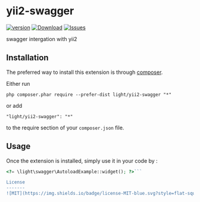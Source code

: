 yii2-swagger
============
[![version](https://img.shields.io/packagist/v/lichunqiang/yii2-swagger.svg?style=flat-square)](https://packagist.org/packages/lichunqiang/yii2-swagger)
[![Download](https://img.shields.io/packagist/dd/lichunqiang/yii2-swagger.svg?style=flat-square)](https://packagist.org/packages/lichunqiang/yii2-swagger)
[![Issues](https://img.shields.io/github/issues/lichunqiang/yii2-swagger.svg?style=flat-square)](https://github.com/lichunqiang/yii2-swagger/issues)

swagger intergation with yii2

Installation
------------

The preferred way to install this extension is through [composer](http://getcomposer.org/download/).

Either run

```
php composer.phar require --prefer-dist light/yii2-swagger "*"
```

or add

```
"light/yii2-swagger": "*"
```

to the require section of your `composer.json` file.


Usage
-----

Once the extension is installed, simply use it in your code by  :

```php
<?= \light\swagger\AutoloadExample::widget(); ?>```

License
-------
![MIT](https://img.shields.io/badge/license-MIT-blue.svg?style=flat-square)
